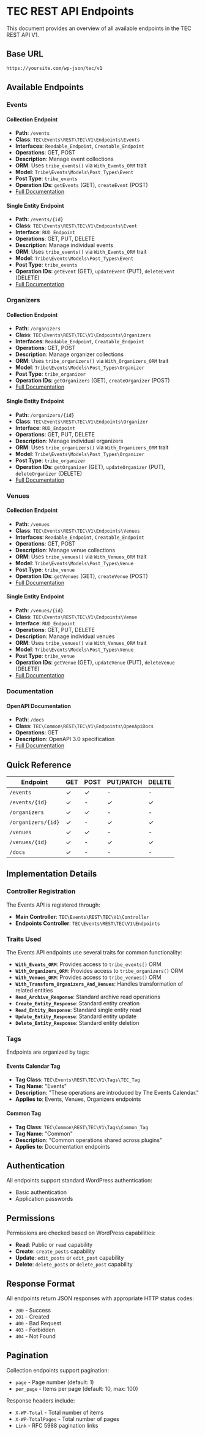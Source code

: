 # TEC REST API Endpoints

This document provides an overview of all available endpoints in the TEC REST API V1.

## Base URL

```bash
https://yoursite.com/wp-json/tec/v1
```

## Available Endpoints

### Events

#### Collection Endpoint

- **Path**: `/events`
- **Class**: `TEC\Events\REST\TEC\V1\Endpoints\Events`
- **Interfaces**: `Readable_Endpoint`, `Creatable_Endpoint`
- **Operations**: GET, POST
- **Description**: Manage event collections
- **ORM**: Uses `tribe_events()` via `With_Events_ORM` trait
- **Model**: `Tribe\Events\Models\Post_Types\Event`
- **Post Type**: `tribe_events`
- **Operation IDs**: `getEvents` (GET), `createEvent` (POST)
- [Full Documentation](endpoints/events.md#collection-endpoint)

#### Single Entity Endpoint

- **Path**: `/events/{id}`
- **Class**: `TEC\Events\REST\TEC\V1\Endpoints\Event`
- **Interface**: `RUD_Endpoint`
- **Operations**: GET, PUT, DELETE
- **Description**: Manage individual events
- **ORM**: Uses `tribe_events()` via `With_Events_ORM` trait
- **Model**: `Tribe\Events\Models\Post_Types\Event`
- **Post Type**: `tribe_events`
- **Operation IDs**: `getEvent` (GET), `updateEvent` (PUT), `deleteEvent` (DELETE)
- [Full Documentation](endpoints/events.md#single-entity-endpoint)

### Organizers

#### Collection Endpoint

- **Path**: `/organizers`
- **Class**: `TEC\Events\REST\TEC\V1\Endpoints\Organizers`
- **Interfaces**: `Readable_Endpoint`, `Creatable_Endpoint`
- **Operations**: GET, POST
- **Description**: Manage organizer collections
- **ORM**: Uses `tribe_organizers()` via `With_Organizers_ORM` trait
- **Model**: `Tribe\Events\Models\Post_Types\Organizer`
- **Post Type**: `tribe_organizer`
- **Operation IDs**: `getOrganizers` (GET), `createOrganizer` (POST)
- [Full Documentation](endpoints/organizers.md#collection-endpoint)

#### Single Entity Endpoint

- **Path**: `/organizers/{id}`
- **Class**: `TEC\Events\REST\TEC\V1\Endpoints\Organizer`
- **Interface**: `RUD_Endpoint`
- **Operations**: GET, PUT, DELETE
- **Description**: Manage individual organizers
- **ORM**: Uses `tribe_organizers()` via `With_Organizers_ORM` trait
- **Model**: `Tribe\Events\Models\Post_Types\Organizer`
- **Post Type**: `tribe_organizer`
- **Operation IDs**: `getOrganizer` (GET), `updateOrganizer` (PUT), `deleteOrganizer` (DELETE)
- [Full Documentation](endpoints/organizers.md#single-entity-endpoint)

### Venues

#### Collection Endpoint

- **Path**: `/venues`
- **Class**: `TEC\Events\REST\TEC\V1\Endpoints\Venues`
- **Interfaces**: `Readable_Endpoint`, `Creatable_Endpoint`
- **Operations**: GET, POST
- **Description**: Manage venue collections
- **ORM**: Uses `tribe_venues()` via `With_Venues_ORM` trait
- **Model**: `Tribe\Events\Models\Post_Types\Venue`
- **Post Type**: `tribe_venue`
- **Operation IDs**: `getVenues` (GET), `createVenue` (POST)
- [Full Documentation](endpoints/venues.md#collection-endpoint)

#### Single Entity Endpoint

- **Path**: `/venues/{id}`
- **Class**: `TEC\Events\REST\TEC\V1\Endpoints\Venue`
- **Interface**: `RUD_Endpoint`
- **Operations**: GET, PUT, DELETE
- **Description**: Manage individual venues
- **ORM**: Uses `tribe_venues()` via `With_Venues_ORM` trait
- **Model**: `Tribe\Events\Models\Post_Types\Venue`
- **Post Type**: `tribe_venue`
- **Operation IDs**: `getVenue` (GET), `updateVenue` (PUT), `deleteVenue` (DELETE)
- [Full Documentation](endpoints/venues.md#single-entity-endpoint)

### Documentation

#### OpenAPI Documentation

- **Path**: `/docs`
- **Class**: `TEC\Common\REST\TEC\V1\Endpoints\OpenApiDocs`
- **Operations**: GET
- **Description**: OpenAPI 3.0 specification
- [Full Documentation](endpoints/openapi.md)

## Quick Reference

| Endpoint | GET | POST | PUT/PATCH | DELETE |
|----------|-----|------|-----------|--------|
| `/events` | ✓ | ✓ | - | - |
| `/events/{id}` | ✓ | - | ✓ | ✓ |
| `/organizers` | ✓ | ✓ | - | - |
| `/organizers/{id}` | ✓ | - | ✓ | ✓ |
| `/venues` | ✓ | ✓ | - | - |
| `/venues/{id}` | ✓ | - | ✓ | ✓ |
| `/docs` | ✓ | - | - | - |

## Implementation Details

### Controller Registration

The Events API is registered through:

- **Main Controller**: `TEC\Events\REST\TEC\V1\Controller`
- **Endpoints Controller**: `TEC\Events\REST\TEC\V1\Endpoints`

### Traits Used

The Events API endpoints use several traits for common functionality:

- **`With_Events_ORM`**: Provides access to `tribe_events()` ORM
- **`With_Organizers_ORM`**: Provides access to `tribe_organizers()` ORM
- **`With_Venues_ORM`**: Provides access to `tribe_venues()` ORM
- **`With_Transform_Organizers_And_Venues`**: Handles transformation of related entities
- **`Read_Archive_Response`**: Standard archive read operations
- **`Create_Entity_Response`**: Standard entity creation
- **`Read_Entity_Response`**: Standard single entity read
- **`Update_Entity_Response`**: Standard entity update
- **`Delete_Entity_Response`**: Standard entity deletion

### Tags

Endpoints are organized by tags:

#### Events Calendar Tag
- **Tag Class**: `TEC\Events\REST\TEC\V1\Tags\TEC_Tag`
- **Tag Name**: "Events"
- **Description**: "These operations are introduced by The Events Calendar."
- **Applies to**: Events, Venues, Organizers endpoints

#### Common Tag
- **Tag Class**: `TEC\Common\REST\TEC\V1\Tags\Common_Tag`
- **Tag Name**: "Common"
- **Description**: "Common operations shared across plugins"
- **Applies to**: Documentation endpoints

## Authentication

All endpoints support standard WordPress authentication:

- Basic authentication
- Application passwords

## Permissions

Permissions are checked based on WordPress capabilities:

- **Read**: Public or `read` capability
- **Create**: `create_posts` capability
- **Update**: `edit_posts` or `edit_post` capability
- **Delete**: `delete_posts` or `delete_post` capability

## Response Format

All endpoints return JSON responses with appropriate HTTP status codes:

- `200` - Success
- `201` - Created
- `400` - Bad Request
- `403` - Forbidden
- `404` - Not Found

## Pagination

Collection endpoints support pagination:

- `page` - Page number (default: 1)
- `per_page` - Items per page (default: 10, max: 100)

Response headers include:

- `X-WP-Total` - Total number of items
- `X-WP-TotalPages` - Total number of pages
- `Link` - RFC 5988 pagination links

